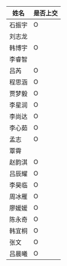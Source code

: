| 姓名   | 是否上交 |
| ------ | -------- |
| 石振宇 | O        |
| 刘志龙 |          |
| 韩博宇 | O        |
| 李睿智 |          |
| 吕芮   | O        |
| 程思涵 | O        |
| 贾梦毅 | O        |
| 李星润 | O        |
| 李尚达 | O        |
| 李心茹 | O        |
| 孟志   | O        |
| 覃霄   |          |
| 赵韵淇 | O        |
| 吕辰耀 | O        |
| 李昊临 | O        |
| 周冰雁 | O        |
| 廖媛媛 | O        |
| 陈永奇 | O        |
| 韩宜桐 | O        |
| 张文   | O        |
| 吕晨曦 | O        |

